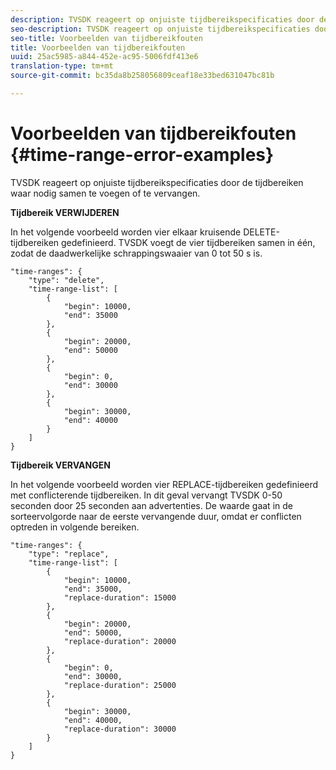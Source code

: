 ```yaml
---
description: TVSDK reageert op onjuiste tijdbereikspecificaties door de tijdbereiken waar nodig samen te voegen of te vervangen.
seo-description: TVSDK reageert op onjuiste tijdbereikspecificaties door de tijdbereiken waar nodig samen te voegen of te vervangen.
seo-title: Voorbeelden van tijdbereikfouten
title: Voorbeelden van tijdbereikfouten
uuid: 25ac5985-a844-452e-ac95-5006fdf413e6
translation-type: tm+mt
source-git-commit: bc35da8b258056809ceaf18e33bed631047bc81b

---
```



# Voorbeelden van tijdbereikfouten {#time-range-error-examples}

TVSDK reageert op onjuiste tijdbereikspecificaties door de tijdbereiken waar nodig samen te voegen of te vervangen.

**Tijdbereik VERWIJDEREN**

In het volgende voorbeeld worden vier elkaar kruisende DELETE-tijdbereiken gedefinieerd. TVSDK voegt de vier tijdbereiken samen in één, zodat de daadwerkelijke schrappingswaaier van 0 tot 50 s is.

```
"time-ranges": {
    "type": "delete",
    "time-range-list": [
        {
            "begin": 10000,
            "end": 35000
        },
        {
            "begin": 20000,
            "end": 50000
        },
        {
            "begin": 0,
            "end": 30000
        },
        {
            "begin": 30000,
            "end": 40000
        }
    ]
}
```

**Tijdbereik VERVANGEN**

In het volgende voorbeeld worden vier REPLACE-tijdbereiken gedefinieerd met conflicterende tijdbereiken. In dit geval vervangt TVSDK 0-50 seconden door 25 seconden aan advertenties. De waarde gaat in de sorteervolgorde naar de eerste vervangende duur, omdat er conflicten optreden in volgende bereiken.

```
"time-ranges": {
    "type": "replace",
    "time-range-list": [
        {
            "begin": 10000,
            "end": 35000,
            "replace-duration": 15000
        },
        {
            "begin": 20000,
            "end": 50000,
            "replace-duration": 20000
        },
        {
            "begin": 0,
            "end": 30000,
            "replace-duration": 25000
        },
        {
            "begin": 30000,
            "end": 40000,
            "replace-duration": 30000
        }
    ]
}
```

